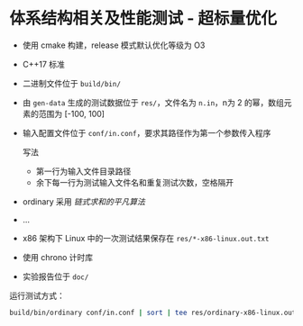 # 体系结构相关及性能测试 - 超标量优化

- 使用 cmake 构建，release 模式默认优化等级为 O3

- C++17 标准

- 二进制文件位于 `build/bin/`

- 由 `gen-data` 生成的测试数据位于 `res/`，文件名为 `n.in`，n为 2 的幂，数组元素的范围为 [-100, 100]

- 输入配置文件位于 `conf/in.conf`，要求其路径作为第一个参数传入程序

  写法

  - 第一行为输入文件目录路径
  - 余下每一行为测试输入文件名和重复测试次数，空格隔开

- ordinary 采用 *链式求和的平凡算法*

- …

- x86 架构下 Linux 中的一次测试结果保存在 `res/*-x86-linux.out.txt`

- 使用 chrono 计时库

- 实验报告位于 `doc/`

运行测试方式：

```sh
build/bin/ordinary conf/in.conf | sort | tee res/ordinary-x86-linux.out.txt
```
